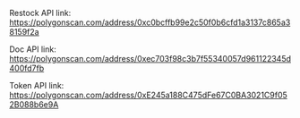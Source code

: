 Restock API link: https://polygonscan.com/address/0xc0bcffb99e2c50f0b6cfd1a3137c865a38159f2a

Doc API link: https://polygonscan.com/address/0xec703f98c3b7f55340057d961122345d400fd7fb

Token API link: https://polygonscan.com/address/0xE245a188C475dFe67C0BA3021C9f052B088b6e9A

